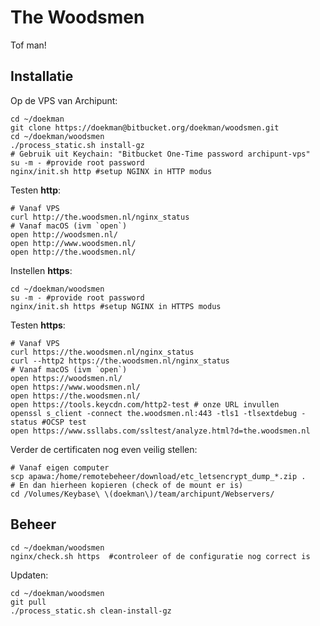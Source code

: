 The Woodsmen
============

Tof man!


Installatie
-----------

Op de VPS van Archipunt:

	cd ~/doekman
	git clone https://doekman@bitbucket.org/doekman/woodsmen.git
	cd ~/doekman/woodsmen
	./process_static.sh install-gz
	# Gebruik uit Keychain: "Bitbucket One-Time password archipunt-vps"
	su -m - #provide root password
	nginx/init.sh http #setup NGINX in HTTP modus


Testen **http**:

	# Vanaf VPS
	curl http://the.woodsmen.nl/nginx_status
	# Vanaf macOS (ivm `open`)
	open http://woodsmen.nl/
	open http://www.woodsmen.nl/
	open http://the.woodsmen.nl/


Instellen **https**:

	cd ~/doekman/woodsmen
	su -m - #provide root password
	nginx/init.sh https #setup NGINX in HTTPS modus

Testen **https**:

	# Vanaf VPS
	curl https://the.woodsmen.nl/nginx_status
	curl --http2 https://the.woodsmen.nl/nginx_status
	# Vanaf macOS (ivm `open`)
	open https://woodsmen.nl/
	open https://www.woodsmen.nl/
	open https://the.woodsmen.nl/
	open https://tools.keycdn.com/http2-test # onze URL invullen
	openssl s_client -connect the.woodsmen.nl:443 -tls1 -tlsextdebug -status #OCSP test
	open https://www.ssllabs.com/ssltest/analyze.html?d=the.woodsmen.nl


Verder de certificaten nog even veilig stellen:

	# Vanaf eigen computer
	scp apawa:/home/remotebeheer/download/etc_letsencrypt_dump_*.zip .
	# En dan hierheen kopieren (check of de mount er is)
	cd /Volumes/Keybase\ \(doekman\)/team/archipunt/Webservers/


Beheer
------

	cd ~/doekman/woodsmen
	nginx/check.sh https  #controleer of de configuratie nog correct is

Updaten:

	cd ~/doekman/woodsmen
	git pull
	./process_static.sh clean-install-gz

